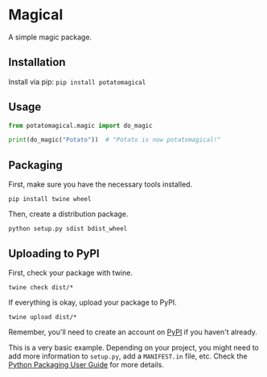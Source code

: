 # Magical

A simple magic package.

## Installation

Install via pip: `pip install potatomagical`

## Usage

```python
from potatomagical.magic import do_magic

print(do_magic("Potato"))  # "Potato is now potatomagical!"
```

## Packaging

First, make sure you have the necessary tools installed.

```
pip install twine wheel
```

Then, create a distribution package.


```
python setup.py sdist bdist_wheel
```


## Uploading to PyPI

First, check your package with twine.

```
twine check dist/*
```


If everything is okay, upload your package to PyPI.
```
twine upload dist/*
```

Remember, you'll need to create an account on [PyPI](https://pypi.org/) if you haven't already.

This is a very basic example. Depending on your project, you might need to add more information to `setup.py`, add a `MANIFEST.in` file, etc. Check the [Python Packaging User Guide](https://packaging.python.org/tutorials/packaging-projects/) for more details.
